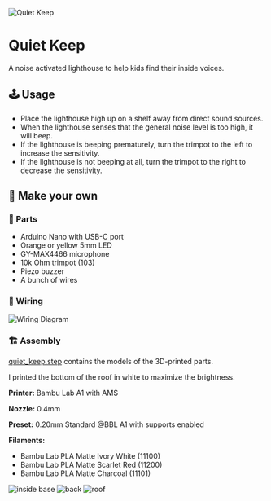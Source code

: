 ![Quiet Keep](images/quiet_keep.jpg)

# Quiet Keep

A noise activated lighthouse to help kids find their inside voices.

## 🕹️ Usage

- Place the lighthouse high up on a shelf away from direct sound sources.
- When the lighthouse senses that the general noise level is too high, it will beep.
- If the lighthouse is beeping prematurely, turn the trimpot to the left to increase the sensitivity.
- If the lighthouse is not beeping at all, turn the trimpot to the right to decrease the sensitivity.

## 🔨 Make your own
### 🧱 Parts
- Arduino Nano with USB-C port
- Orange or yellow 5mm LED
- GY-MAX4466 microphone
- 10k Ohm trimpot (103)
- Piezo buzzer
- A bunch of wires

### 🧵 Wiring
![Wiring Diagram](images/wiring_diagram.png)

### 🏗️ Assembly
[quiet_keep.step](quiet_keep.step) contains the models of the 3D-printed parts.

I printed the bottom of the roof in white to maximize the brightness.

**Printer:** Bambu Lab A1 with AMS

**Nozzle:** 0.4mm

**Preset:** 0.20mm Standard @BBL A1 with supports enabled

**Filaments:**
- Bambu Lab PLA Matte Ivory White (11100)
- Bambu Lab PLA Matte Scarlet Red (11200)
- Bambu Lab PLA Matte Charcoal (11101)

![inside base](images/inside_base.jpg)
![back](images/back.jpg)
![roof](images/roof.jpg)